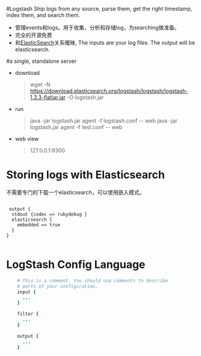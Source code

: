#Logstash
Ship logs from any source, parse them, get the right timestamp, index them, and search them.

 - 管理events和logs。用于收集，分析和存储log，为searching做准备。
 - 完全的开源免费
 - 和[ElasticSearch](http://www.elasticsearch.org/)关系暧昧, The inputs are your log files. The output will be elasticsearch.


#a single, standalone server

- download
    > wget -N https://download.elasticsearch.org/logstash/logstash/logstash-1.3.3-flatjar.jar -O logstash.jar
- run
    > java -jar logstash.jar agent -f logstash.conf -- web
    > java -jar logstash.jar agent -f test.conf -- web
- web view
    > 127.0.0.1:9300


# Storing logs with **Elasticsearch**
不需要专门的下载一个elasticsearch，可以使用嵌入模式。


```

 output {
  stdout {codec => rubydebug }
  elasticsearch {
    embedded => true
  }
}


```




# LogStash Config Language

```ruby
    # This is a comment. You should use comments to describe
    # parts of your configuration.
    input {
      ...
    }

    filter {
      ...
    }

    output {
      ...
    }
```
